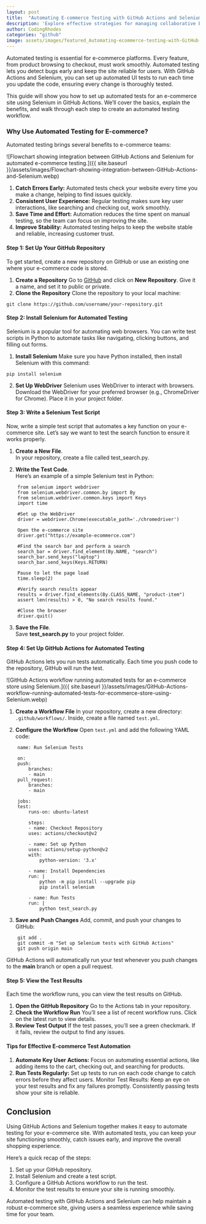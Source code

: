 ```yaml
---
layout: post
title:  "Automating E-commerce Testing with GitHub Actions and Selenium"
description: 'Explore effective strategies for managing collaborative Ecommerce projects on GitHub, from version control to streamlined code reviews and workflow management.'
author: CodingRhodes
categories: "github"
image: assets/images/featured_Automating-ecommerce-testing-with-GitHub-Actions-and-Selenium-on-laptop-screen.webp
---
```

Automated testing is essential for e-commerce platforms. Every feature, from product browsing to checkout, must work smoothly. Automated testing lets you detect bugs early and keep the site reliable for users. With GitHub Actions and Selenium, you can set up automated UI tests to run each time you update the code, ensuring every change is thoroughly tested.

This guide will show you how to set up automated tests for an e-commerce site using Selenium in GitHub Actions. We’ll cover the basics, explain the benefits, and walk through each step to create an automated testing workflow.

### Why Use Automated Testing for E-commerce?
Automated testing brings several benefits to e-commerce teams:

![Flowchart showing integration between GitHub Actions and Selenium for automated e-commerce testing.]({{ site.baseurl }}/assets/images/Flowchart-showing-integration-between-GitHub-Actions-and-Selenium.webp)

1. **Catch Errors Early:** Automated tests check your website every time you make a change, helping to find issues quickly.
2. **Consistent User Experience:** Regular testing makes sure key user interactions, like searching and checking out, work smoothly.
3. **Save Time and Effort:** Automation reduces the time spent on manual testing, so the team can focus on improving the site.
4. **Improve Stability:** Automated testing helps to keep the website stable and reliable, increasing customer trust.

#### Step 1: Set Up Your GitHub Repository
To get started, create a new repository on GitHub or use an existing one where your e-commerce code is stored.

 
<!-- Ads Homepage below top article -->
<ins class="adsbygoogle"
     style="display:block"
     data-ad-client="ca-pub-2784742237479601"
     data-ad-slot="3760872290"
     data-ad-format="auto"
     data-full-width-responsive="true"></ins>
<script>
     (adsbygoogle = window.adsbygoogle || []).push({});
</script>

1. **Create a Repository**
Go to [GitHub](https://github.com/) and click on **New Repository**. Give it a name, and set it to public or private.
2. **Clone the Repository**
Clone the repository to your local machine:
```
git clone https://github.com/username/your-repository.git
```

#### Step 2: Install Selenium for Automated Testing
Selenium is a popular tool for automating web browsers. You can write test scripts in Python to automate tasks like navigating, clicking buttons, and filling out forms.

1. **Install Selenium**
Make sure you have Python installed, then install Selenium with this command:
```
pip install selenium
```

2. **Set Up WebDriver**
Selenium uses WebDriver to interact with browsers. Download the WebDriver for your preferred browser (e.g., ChromeDriver for Chrome). Place it in your project folder.

#### Step 3: Write a Selenium Test Script
Now, write a simple test script that automates a key function on your e-commerce site. Let’s say we want to test the search function to ensure it works properly.

1. **Create a New File**.\
In your repository, create a file called test_search.py.

2. **Write the Test Code**.\
Here’s an example of a simple Selenium test in Python:
```
    from selenium import webdriver
    from selenium.webdriver.common.by import By
    from selenium.webdriver.common.keys import Keys
    import time

    #Set up the WebDriver
    driver = webdriver.Chrome(executable_path='./chromedriver')

    Open the e-commerce site
    driver.get("https://example-ecommerce.com")

    #Find the search bar and perform a search
    search_bar = driver.find_element(By.NAME, "search")
    search_bar.send_keys("laptop")
    search_bar.send_keys(Keys.RETURN)

    Pause to let the page load
    time.sleep(2)

    #Verify search results appear
    results = driver.find_elements(By.CLASS_NAME, "product-item")
    assert len(results) > 0, "No search results found."

    #Close the browser
    driver.quit()
```
3. **Save the File**.\
Save **test_search.py** to your project folder.

#### Step 4: Set Up GitHub Actions for Automated Testing
GitHub Actions lets you run tests automatically. Each time you push code to the repository, GitHub will run the test.

![GitHub Actions workflow running automated tests for an e-commerce store using Selenium.]({{ site.baseurl }}/assets/images/GitHub-Actions-workflow-running-automated-tests-for-ecommerce-store-using-Selenium.webp)

1. **Create a Workflow File**
In your repository, create a new directory: `.github/workflows/`. Inside, create a file named `test.yml`.

 
<!-- Ads Homepage below top article -->
<ins class="adsbygoogle"
     style="display:block"
     data-ad-client="ca-pub-2784742237479601"
     data-ad-slot="3760872290"
     data-ad-format="auto"
     data-full-width-responsive="true"></ins>
<script>
     (adsbygoogle = window.adsbygoogle || []).push({});
</script>

2. **Configure the Workflow**
Open `test.yml` and add the following YAML code:
```    
    name: Run Selenium Tests

    on:
    push:
        branches:
        - main
    pull_request:
        branches:
        - main

    jobs:
    test:
        runs-on: ubuntu-latest

        steps:
        - name: Checkout Repository
        uses: actions/checkout@v2

        - name: Set up Python
        uses: actions/setup-python@v2
        with:
            python-version: '3.x'

        - name: Install Dependencies
        run: |
            python -m pip install --upgrade pip
            pip install selenium

        - name: Run Tests
        run: |
            python test_search.py
```

3. **Save and Push Changes**
Add, commit, and push your changes to GitHub:
```
    git add .
    git commit -m "Set up Selenium tests with GitHub Actions"
    git push origin main
```
GitHub Actions will automatically run your test whenever you push changes to the **main** branch or open a pull request.

#### Step 5: View the Test Results
Each time the workflow runs, you can view the test results on GitHub.

1. **Open the GitHub Repository**
Go to the Actions tab in your repository.
2. **Check the Workflow Run**
You’ll see a list of recent workflow runs. Click on the latest run to view details.
3. **Review Test Output**
If the test passes, you’ll see a green checkmark. If it fails, review the output to find any issues.

#### Tips for Effective E-commerce Test Automation
1. **Automate Key User Actions:** Focus on automating essential actions, like adding items to the cart, checking out, and searching for products.
2. **Run Tests Regularly:** Set up tests to run on each code change to catch errors before they affect users.
Monitor Test Results: Keep an eye on your test results and fix any failures promptly. Consistently passing tests show your site is reliable.

## Conclusion
Using GitHub Actions and Selenium together makes it easy to automate testing for your e-commerce site. With automated tests, you can keep your site functioning smoothly, catch issues early, and improve the overall shopping experience.

Here’s a quick recap of the steps:

1. Set up your GitHub repository.
2. Install Selenium and create a test script.
3. Configure a GitHub Actions workflow to run the test.
4. Monitor the test results to ensure your site is running smoothly.

Automated testing with GitHub Actions and Selenium can help maintain a robust e-commerce site, giving users a seamless experience while saving time for your team.